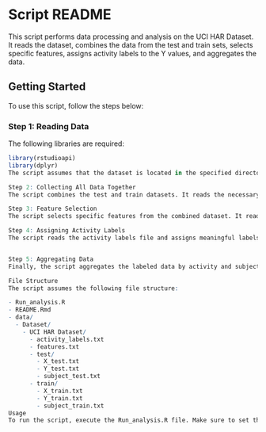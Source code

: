 # Script README

This script performs data processing and analysis on the UCI HAR Dataset. It reads the dataset, combines the data from the test and train sets, selects specific features, assigns activity labels to the Y values, and aggregates the data.

## Getting Started

To use this script, follow the steps below:

### Step 1: Reading Data

The following libraries are required:

```R
library(rstudioapi)
library(dplyr)
The script assumes that the dataset is located in the specified directory. It extracts the directory path and constructs the necessary file paths for reading the data. Make sure the dataset is present in the correct location.

Step 2: Collecting All Data Together
The script combines the test and train datasets. It reads the necessary files, assigns appropriate names to the variables, and merges the data.

Step 3: Feature Selection
The script selects specific features from the combined dataset. It reads the list of features and filters out only the ones containing "mean" or "std" in their names.

Step 4: Assigning Activity Labels
The script reads the activity labels file and assigns meaningful labels to the Y values in the dataset based on the provided labels.


Step 5: Aggregating Data
Finally, the script aggregates the labeled data by activity and subject, calculating the mean for all other variables.

File Structure
The script assumes the following file structure:

- Run_analysis.R
- README.Rmd
- data/
  - Dataset/
    - UCI HAR Dataset/
      - activity_labels.txt
      - features.txt
      - test/
        - X_test.txt
        - Y_test.txt
        - subject_test.txt
      - train/
        - X_train.txt
        - Y_train.txt
        - subject_train.txt
Usage
To run the script, execute the Run_analysis.R file. Make sure to set the working directory to the location where the script is located.
